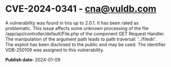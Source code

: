 # CVE-2024-0341 - cna@vuldb.com

A vulnerability was found in Inis up to 2.0.1. It has been rated as problematic. This issue affects some unknown processing of the file /app/api/controller/default/File.php of the component GET Request Handler. The manipulation of the argument path leads to path traversal: '../filedir'. The exploit has been disclosed to the public and may be used. The identifier VDB-250109 was assigned to this vulnerability.

**Publish date:** 2024-01-09
